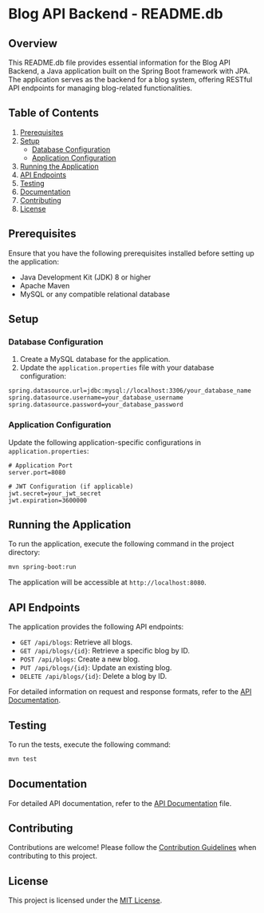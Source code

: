 # Blog API Backend - README.db

## Overview

This README.db file provides essential information for the Blog API Backend, a Java application built on the Spring Boot framework with JPA. The application serves as the backend for a blog system, offering RESTful API endpoints for managing blog-related functionalities.

## Table of Contents

1. [Prerequisites](#prerequisites)
2. [Setup](#setup)
   - [Database Configuration](#database-configuration)
   - [Application Configuration](#application-configuration)
3. [Running the Application](#running-the-application)
4. [API Endpoints](#api-endpoints)
5. [Testing](#testing)
6. [Documentation](#documentation)
7. [Contributing](#contributing)
8. [License](#license)

## Prerequisites

Ensure that you have the following prerequisites installed before setting up the application:

- Java Development Kit (JDK) 8 or higher
- Apache Maven
- MySQL or any compatible relational database

## Setup

### Database Configuration

1. Create a MySQL database for the application.
2. Update the `application.properties` file with your database configuration:

```properties
spring.datasource.url=jdbc:mysql://localhost:3306/your_database_name
spring.datasource.username=your_database_username
spring.datasource.password=your_database_password
```

### Application Configuration

Update the following application-specific configurations in `application.properties`:

```properties
# Application Port
server.port=8080

# JWT Configuration (if applicable)
jwt.secret=your_jwt_secret
jwt.expiration=3600000
```

## Running the Application

To run the application, execute the following command in the project directory:

```bash
mvn spring-boot:run
```

The application will be accessible at `http://localhost:8080`.

## API Endpoints

The application provides the following API endpoints:

- `GET /api/blogs`: Retrieve all blogs.
- `GET /api/blogs/{id}`: Retrieve a specific blog by ID.
- `POST /api/blogs`: Create a new blog.
- `PUT /api/blogs/{id}`: Update an existing blog.
- `DELETE /api/blogs/{id}`: Delete a blog by ID.

For detailed information on request and response formats, refer to the [API Documentation](#documentation).

## Testing

To run the tests, execute the following command:

```bash
mvn test
```

## Documentation

For detailed API documentation, refer to the [API Documentation](docs/API_DOCUMENTATION.md) file.

## Contributing

Contributions are welcome! Please follow the [Contribution Guidelines](CONTRIBUTING.md) when contributing to this project.

## License

This project is licensed under the [MIT License](LICENSE).
